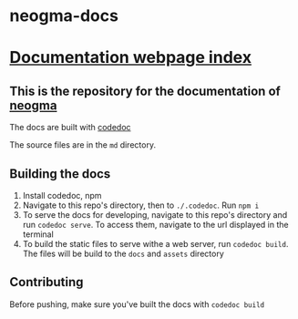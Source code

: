 # neogma-docs

# [Documentation webpage index](https://themetalfleece.github.io/neogma-docs)

## This is the repository for the documentation of [neogma](https://github.com/themetalfleece/neogma)

The docs are built with [codedoc](https://github.com/CONNECT-platform/codedoc)

The source files are in the `md` directory.

## Building the docs
1) Install codedoc, npm
2) Navigate to this repo's directory, then to `./.codedoc`. Run `npm i`
3) To serve the docs for developing, navigate to this repo's directory and run `codedoc serve`. To access them, navigate to the url displayed in the terminal
4) To build the static files to serve withe a web server, run `codedoc build`. The files will be build to the `docs` and `assets` directory

## Contributing
Before pushing, make sure you've built the docs with `codedoc build`